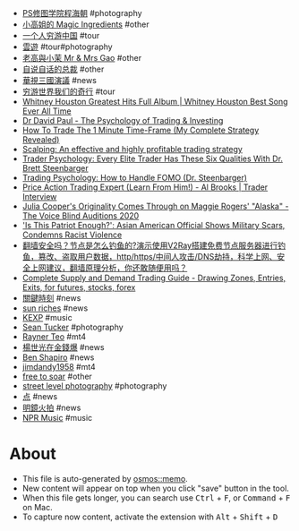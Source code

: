 - [PS修图学院程海朝](https://www.youtube.com/c/%E7%A8%8B%E6%B5%B7%E6%9C%9DPS%E4%BF%AE%E5%9B%BE%E5%AD%A6%E9%99%A2/videos) #photography
- [小高姐的 Magic Ingredients](https://www.youtube.com/c/MagicIngredients/videos) #other
- [一个人穷游中国](https://www.youtube.com/channel/UCuRe0FbWlSS4zgbXt7xxPKg/videos) #tour
- [雲遊](https://www.youtube.com/c/%E9%9B%B2%E9%81%8A2020/videos) #tour#photography
- [老高與小茉 Mr & Mrs Gao](https://www.youtube.com/channel/UCMUnInmOkrWN4gof9KlhNmQ/videos) #other
- [自说自话的总裁](https://www.youtube.com/c/%E8%87%AA%E8%AF%B4%E8%87%AA%E8%AF%9D%E7%9A%84%E6%80%BB%E8%A3%81/videos) #other
- [華視三國演議](https://www.youtube.com/c/%E8%8F%AF%E8%A6%96%E4%B8%89%E5%9C%8B%E6%BC%94%E8%AD%B0/videos) #news
- [穷游世界我们的奇行](https://www.youtube.com/channel/UCSW4sokhjnXHipsOdv7T1wA/videos) #tour
- [Whitney Houston Greatest Hits Full Album | Whitney Houston Best Song Ever All Time](https://www.youtube.com/watch?v=jLcqAwHpP8k)
- [Dr David Paul - The Psychology of Trading & Investing](https://www.youtube.com/watch?v=MGglyvc8d58)
- [How To Trade The 1 Minute Time-Frame (My Complete Strategy Revealed)](https://www.youtube.com/watch?v=ncvBD2TXKys)
- [Scalping: An effective and highly profitable trading strategy](https://www.youtube.com/watch?v=8F3mdBtygzQ)
- [Trader Psychology: Every Elite Trader Has These Six Qualities With Dr. Brett Steenbarger](https://www.youtube.com/watch?v=lsmnlIoH5qA)
- [Trading Psychology: How to Handle FOMO (Dr. Steenbarger)](https://www.youtube.com/watch?v=bEXz7Abf-wM)
- [Price Action Trading Expert (Learn From Him!) - Al Brooks  | Trader Interview](https://www.youtube.com/watch?v=GwEtBdh9sEY)
- [Julia Cooper's Originality Comes Through on Maggie Rogers' "Alaska" - The Voice Blind Auditions 2020](https://www.youtube.com/watch?v=UsoyY2vTwBw&list=RDUsoyY2vTwBw&start_radio=1)
- ['Is This Patriot Enough?': Asian American Official Shows Military Scars, Condemns Racist Violence](https://www.youtube.com/watch?v=zTJa_SwHcTE)
- [翻墙安全吗？节点是怎么钓鱼的?演示使用V2Ray搭建免费节点服务器进行钓鱼，篡改、盗取用户数据，http/https/中间人攻击/DNS劫持，科学上网、安全上网建议，翻墙原理分析，你还敢随便用吗？](https://www.youtube.com/watch?v=vuF6rDLp3pg)
- [Complete Supply and Demand Trading Guide - Drawing Zones, Entries, Exits, for futures, stocks, forex](https://www.youtube.com/watch?v=4rq-NXRugdE)
- [關鍵時刻](https://www.youtube.com/c/ettvCTime/videos) #news
- [sun riches](https://www.youtube.com/user/sun2823793/videos) #news
- [KEXP](https://www.youtube.com/c/kexp/videos) #music
- [Sean Tucker](https://www.youtube.com/c/SeanTuckerphoto/videos) #photography
- [Rayner Teo](https://www.youtube.com/user/tradingwithrayner/videos) #mt4
- [楊世光在金錢爆](https://www.youtube.com/c/%E9%87%91%E9%8C%A2%E7%88%86/videos) #news
- [Ben Shapiro](https://www.youtube.com/c/BenShapiro/videos) #news
- [jimdandy1958](https://www.youtube.com/c/Jimdandy1958/videos) #mt4
- [free to soar](https://www.youtube.com/c/%E8%87%AA%E7%94%B1%E9%A3%9E%E7%BF%942018/videos) #other
- [street level photography](https://www.youtube.com/c/StreetLevelPhotography/videos) #photography
- [点](https://www.youtube.com/c/%E6%98%8E%E9%95%9C-%E6%83%B3%E7%82%B9%E5%B0%B1%E7%82%B9/videos) #news
- [明鏡火拍](https://www.youtube.com/c/mingjinghuopai/videos) #news
- [NPR Music](https://www.youtube.com/c/nprmusic/videos) #music


# About

- This file is auto-generated by [osmos::memo](https://github.com/osmoscraft/osmosmemo).
- New content will appear on top when you click "save" button in the tool.
- When this file gets longer, you can search use <kbd>Ctrl</kbd> + <kbd>F</kbd>, or <kbd>Command</kbd> + <kbd>F</kbd> on Mac.
- To capture now content, activate the extension with <kbd>Alt</kbd> + <kbd>Shift</kbd> + <kbd>D</kbd>
